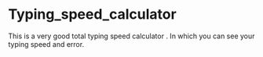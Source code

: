 # Typing_speed_calculator
This is a very good total typing speed calculator . In which you can see your typing speed and error.
